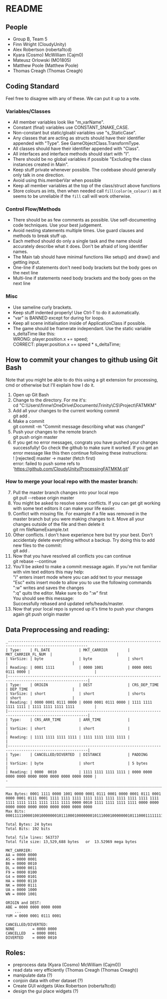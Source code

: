 # README

## People

- Group B, Team 5
- Finn Wright (CloudyUnity)
- Alex Robertson (roberta1tcd)
- Kyara (Cosmo) McWilliam (Cajm0)
- Mateusz Orlowski (MO1805)
- Matthew Poole (Matthew Poole)
- Thomas Creagh (Thomas Creagh)

## Coding Standard

Feel free to disagree with any of these. We can put it up to a vote.  

### Variables/Classes

- All member variables look like "m_varName".  
- Constant (final) variables use CONSTANT_SNAKE_CASE.  
- Non-constant but static/gloabl variables use "s_StaticCase".  
- Any classes that are acting as structs should have their identifier appended with "Type". See GameObjectClass.TransformType.  
- All classes should have their identifier appended with "Class".  
- All interfaces and interface methods should start with "I".  
- There should be no global variables if possible "Excluding the class instances created in Main".  
- Keep stuff private whenever possible. The codebase should generally only talk in one direction.  
- Avoid using this.memberVar when possible
- Keep all member variables at the top of the class/struct above functions
- Store colours as ints, then when needed call `fill(color(m_colour))` as it seems to be unreliable if the `fill` call will work otherwise.

### Control Flow/Methods

- There should be as few comments as possible. Use self-documenting code techniques. Use your best judgement.  
- Avoid nesting statements multiple times. Use guard clauses and methods to break stuff up.  
- Each method should do only a single task and the name should accurately describe what it does. Don't be afraid of long identifier names.  
- The Main tab should have minimal functions like setup() and draw() and getting input.  
- One-line if statements don't need body brackets but the body goes on the next line
- Multi-line if statements need body brackets and the body goes on the next line

### Misc

- Use sameline curly brackets.  
- Keep stuff indented properly! Use Ctrl-T to do it automatically.  
- "var" is BANNED except for during for loops.  
- Keep all scene initialisation inside of ApplicationClass if possible.  
- The game should be framerate independant. Use the static variable s_deltaTime like this:  
    WRONG:   player.position.x += speed;  
    CORRECT: player.position.x += speed * s_deltaTime;  

## How to commit your changes to github using Git Bash  

Note that you might be able to do this using a git extension for processing, cmd or otherwise but I'll explain how I do it.  

1. Open up Git Bash  
2. Change to the directory. For me it's:  
    cd "C:\Users\finnw\OneDrive\Documents\Trinity\CS\Project\FATMKM"  
3. Add all your changes to the current working commit  
    git add .  
4. Make a commit  
    git commit -m "Commit message describing what was changed"  
5. Push your changes to the remote branch  
    git push origin master      
6. If you get no error messages, congrats you have pushed your changes successfully! Go check the github to make sure it worked. If you get an error message like this then continue following these instructions:  
     ! [rejected]        master -> master (fetch first)  
    error: failed to push some refs to 'https://github.com/CloudyUnity/ProcessingFATMKM.git'  

### How to merge your local repo with the master branch:

7. Pull the master branch changes into your local repo  
    git pull --rebase origin master  
8. You might be asked to resolve some conflicts. If you can get git working with some text editors it can make your life easier.   
9. Conflict with missing file. For example if a file was removed in the master branch but you were making changes to it. Move all your changes outside of the file and then delete it  
    git rm fileNameExample.txt  
10. Other conflicts. I don't have experience here but try your best. Don't accidentaly delete everything without a backup. Try doing this to add new files to the commit:  
    git add .  
11. Now that you have resolved all conflicts you can continue  
    git rebase --continue  
12. You'll be asked to make a commit message again. If you're not familiar with vim text editors this may help:  
    "i" enters insert mode where you can add text to your message  
    "Esc" exits insert mode to allow you to use the following commands  
    ":w" writes and saves the changes   
    ":q" quits the editor. Make sure to do ":w" first   
    You should see this message:  
        Successfully rebased and updated refs/heads/master.  
13. Now that your local repo is synced up it's time to push your changes again
    git push origin master  

## Data Preprocessing and reading:
```
_----------------------------------------------------------------------------------------------------------_
| Type:    | FL_DATE             | MKT_CARRIER         | MKT_CARRIER_FL_NUM  |                             |
| VarSize: | byte                | byte                | short               |                             |
| Reading: | 0001 1111           | 0000 1001           | 0000 0001 0111 0000 |                             |
|----------------------------------------------------------------------------------------------------------|
| Type:    | ORIGIN              | DEST                | CRS_DEP_TIME        | DEP_TIME                    |
| VarSize: | short               | short               | shorts              | short                       |
| Reading: | 0000 0001 0111 0000 | 0000 0001 0111 0000 | 1111 1111 1111 1111 | 1111 1111 1111 1111         |
|----------------------------------------------------------------------------------------------------------|
| Type:    | CRS_ARR_TIME        | ARR_TIME            |                                                   |
| VarSize: | short               | short               |                                                   |         
| Reading: | 1111 1111 1111 1111 | 1111 1111 1111 1111 |                                                   | 
|----------------------------------------------------------------------------------------------------------|
| Type:    | CANCELLED/DIVERTED  | DISTANCE            | PADDING                                           |
| VarSize: | byte                | short               | 5 bytes                                           |
| Reading: | 0000  0010          | 1111 1111 1111 1111 | 0000 0000 0000 0000 0000 0000 0000 0000 0000 0000 |
-__________________________________________________________________________________________________________-

Max Bytes: 0001 1111 0000 1001 0000 0001 0111 0001 0000 0001 0111 0001 0000 0001 0111 0001 1111 1111 1111 1111 1111 1111 1111 1111 1111 1111 1111 1111 1111 1111 1111 1111 0000 0010 1111 1111 1111 1111 0000 0000 0000 0000 0000 0000 0000 0000 0000 0000
Max Bits:  000111110000100100000001011100010000000101110001000000010111000111111111111111111111111111111111111111111111111111111111111111110000001011111111111111110000000000000000000000000000000000000000

Total Bytes: 24 bytes
Total Bits: 192 bits

Total file lines: 563737
Total file size: 13,529,688 bytes   or  13.52969 mega bytes

MKT_CARRIER:
AA = 0000 0000
AS = 0000 0001
B6 = 0000 0010
DL = 0000 0011
F9 = 0000 0100
G4 = 0000 0101
HA = 0000 0110
NK = 0000 0111
UA = 0000 1000
WN = 0000 1001

ORIGIN and DEST:
ABE = 0000 0000 0000 0000
    ...
YUM = 0000 0001 0111 0001

CANCELLED/DIVERTED:
NONE        = 0000 0000
CANCELLED   = 0000 0001
DIVERTED    = 0000 0010
```

## Roles:

- preprocess data (Kyara (Cosmo) McWilliam (Cajm0))
- read data very efficiently (Thomas Creagh (Thomas Creagh))
- manipulate data (?)
- conjoin data with other dataset (?)
- Create GUI widgets (Alex Robertson (roberta1tcd))
- design the gui place widgets (?)
